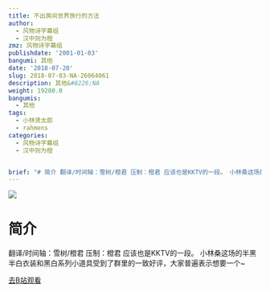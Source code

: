 ```yaml
---
title: 不出房间世界旅行的方法
author:
  - 风物诗字幕组
  - 汉中则为橙
zmz: 风物诗字幕组
publishdate: '2001-01-03'
bangumi: 其他
date: '2018-07-20'
slug: 2018-07-03-NA-26064061
description: 其他&#8226;NA
weight: 19280.0
bangumis:
  - 其他
tags:
  - 小林贤太郎
  - rahmens
categories:
  - 风物诗字幕组
  - 汉中则为橙


brief: "# 简介 翻译/时间轴：雪树/橙君 压制：橙君 应该也是KKTV的一段。 小林桑这场的半黑半白衣装和黑白系列小道具受到了群里的一致好评，大家普遍表示想要一个~"
---
```

![](https://i.imgur.com/qOk8W8W.jpg)
# 简介  
翻译/时间轴：雪树/橙君 压制：橙君
应该也是KKTV的一段。
小林桑这场的半黑半白衣装和黑白系列小道具受到了群里的一致好评，大家普遍表示想要一个~  

[去B站观看](https://www.bilibili.com/video/av26064061/)
 
